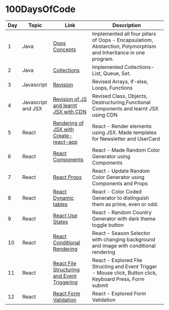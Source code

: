 # 100DaysOfCode

| Day  | Topic | Link | Description |
| ------------- | ------------- |------------- | ------------- |
| 1  | Java  | [Oops Concepts](https://github.com/shlokam/100DaysOfCode/blob/main/Day1/Oops.java) | Implemented all four pillars of Oops - Encapsulatiom, Abstarction, Polymorphism and Inheritance in one program. |
| 2  | Java  | [Collections](https://github.com/shlokam/100DaysOfCode/tree/main/Day2) | Implemented Collections- List, Queue, Set. |
| 3  | Javascript  | [Revision](https://github.com/shlokam/30DaysOfReact) | Revised Arrays, If-else, Loops, Functions |
| 4  | Javascript and JSX | [Revision of JS and learnt JSX with CDN](https://github.com/shlokam/30DaysOfReact) | Revised Class, Objects, Destructuring,Functional Components and learnt JSX using CDN |
| 5  | React | [Rendering of JSX with Create-react-app](https://github.com/shlokam/30DaysOfReact) | React - Render elements using JSX. Made templates for Newsletter and UserCard |
| 6  | React | [React Components](https://github.com/shlokam/30DaysOfReact) | React - Made Random Color Generator using Components |
| 7  | React | [React Props](https://github.com/shlokam/30DaysOfReact) | React - Update Random Color Generator using Components and Props |
| 8  | React | [React Dynamic tables](https://github.com/shlokam/30DaysOfReact) | React - Color Coded Generator to distinguish them as prime, even or odd. |
| 9 | React | [React Use States](https://github.com/shlokam/30DaysOfReact) | React - Random Country Generator with dark theme toggle button |
| 10 | React | [React Conditional Rendering](https://github.com/shlokam/30DaysOfReact) | React - Season Selector with changing background and image with conditional rendering |
| 11 | React | [React File Structuring and Event Triggering](https://github.com/shlokam/30DaysOfReact) | React - Explored File Structing and Event Trigger - Mouse click, Button click, Keyboard Press, Form submit |
| 12 | React | [React Form Validation](https://github.com/shlokam/30DaysOfReact) | React - Explored Form Validation |
